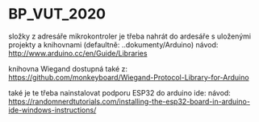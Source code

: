 # BP_VUT_2020

složky z adresáře mikrokontroler je třeba nahrát do ardesáře s uloženými projekty a knihovnami (defaultně: ..dokumenty/Arduino)
návod:
http://www.arduino.cc/en/Guide/Libraries

knihovna Wiegand dostupná také z:
https://github.com/monkeyboard/Wiegand-Protocol-Library-for-Arduino

také je te třeba nainstalovat podporu ESP32 do arduino ide:
návod:
https://randomnerdtutorials.com/installing-the-esp32-board-in-arduino-ide-windows-instructions/
